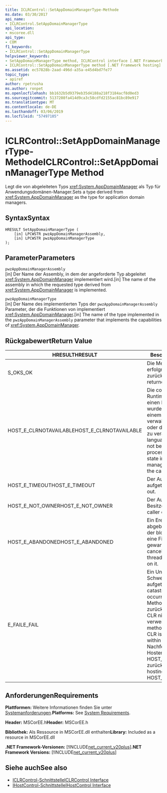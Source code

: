 ```yaml
---
title: ICLRControl::SetAppDomainManagerType-Methode
ms.date: 03/30/2017
api_name:
- ICLRControl.SetAppDomainManagerType
api_location:
- mscoree.dll
api_type:
- COM
f1_keywords:
- ICLRControl::SetAppDomainManagerType
helpviewer_keywords:
- SetAppDomainManagerType method, ICLRControl interface [.NET Framework hosting]
- ICLRControl::SetAppDomainManagerType method [.NET Framework hosting]
ms.assetid: ec57828b-2aad-496d-a35a-e45d4bd7fe77
topic_type:
- apiref
author: rpetrusha
ms.author: ronpet
ms.openlocfilehash: bb1632b5d9379eb35d4188a218f3184acf8d0ed3
ms.sourcegitcommit: 5137208fa414d9ca3c58cdfd2155ac81bc89e917
ms.translationtype: MT
ms.contentlocale: de-DE
ms.lasthandoff: 03/06/2019
ms.locfileid: "57497105"
---
```

# <a name="iclrcontrolsetappdomainmanagertype-method"></a><span data-ttu-id="9cda9-102">ICLRControl::SetAppDomainManagerType-Methode</span><span class="sxs-lookup"><span data-stu-id="9cda9-102">ICLRControl::SetAppDomainManagerType Method</span></span>
<span data-ttu-id="9cda9-103">Legt die von abgeleiteten Typs <xref:System.AppDomainManager> als Typ für Anwendungsdomänen-Manager.</span><span class="sxs-lookup"><span data-stu-id="9cda9-103">Sets a type derived from <xref:System.AppDomainManager> as the type for application domain managers.</span></span>  
  
## <a name="syntax"></a><span data-ttu-id="9cda9-104">Syntax</span><span class="sxs-lookup"><span data-stu-id="9cda9-104">Syntax</span></span>  
  
```  
HRESULT SetAppDomainManagerType (  
    [in] LPCWSTR pwzAppDomainManagerAssembly,  
    [in] LPCWSTR pwzAppDomainManagerType  
);  
```  
  
## <a name="parameters"></a><span data-ttu-id="9cda9-105">Parameter</span><span class="sxs-lookup"><span data-stu-id="9cda9-105">Parameters</span></span>  
 `pwzAppDomainManagerAssembly`  
 <span data-ttu-id="9cda9-106">[in] Der Name der Assembly, in dem der angeforderte Typ abgeleitet <xref:System.AppDomainManager> implementiert wird.</span><span class="sxs-lookup"><span data-stu-id="9cda9-106">[in] The name of the assembly in which the requested type derived from <xref:System.AppDomainManager> is implemented.</span></span>  
  
 `pwzAppDomainManagerType`  
 <span data-ttu-id="9cda9-107">[in] Der Name des implementierten Typs der `pwzAppDomainManagerAssembly` Parameter, der die Funktionen von implementiert <xref:System.AppDomainManager>.</span><span class="sxs-lookup"><span data-stu-id="9cda9-107">[in] The name of the type implemented in the `pwzAppDomainManagerAssembly` parameter that implements the capabilities of <xref:System.AppDomainManager>.</span></span>  
  
## <a name="return-value"></a><span data-ttu-id="9cda9-108">Rückgabewert</span><span class="sxs-lookup"><span data-stu-id="9cda9-108">Return Value</span></span>  
  
|<span data-ttu-id="9cda9-109">HRESULT</span><span class="sxs-lookup"><span data-stu-id="9cda9-109">HRESULT</span></span>|<span data-ttu-id="9cda9-110">Beschreibung</span><span class="sxs-lookup"><span data-stu-id="9cda9-110">Description</span></span>|  
|-------------|-----------------|  
|<span data-ttu-id="9cda9-111">S_OK</span><span class="sxs-lookup"><span data-stu-id="9cda9-111">S_OK</span></span>|<span data-ttu-id="9cda9-112">Die Methode wurde erfolgreich zurückgegeben.</span><span class="sxs-lookup"><span data-stu-id="9cda9-112">The method returned successfully.</span></span>|  
|<span data-ttu-id="9cda9-113">HOST_E_CLRNOTAVAILABLE</span><span class="sxs-lookup"><span data-stu-id="9cda9-113">HOST_E_CLRNOTAVAILABLE</span></span>|<span data-ttu-id="9cda9-114">Die common Language Runtime (CLR) wurde nicht in einen Prozess geladen wurde, oder die CLR ist in einem Zustand, in dem nicht verwalteten Code ausführen oder den Aufruf erfolgreich zu verarbeiten.</span><span class="sxs-lookup"><span data-stu-id="9cda9-114">The common language runtime (CLR) has not been loaded into a process, or the CLR is in a state in which it cannot run managed code or process the call successfully.</span></span>|  
|<span data-ttu-id="9cda9-115">HOST_E_TIMEOUT</span><span class="sxs-lookup"><span data-stu-id="9cda9-115">HOST_E_TIMEOUT</span></span>|<span data-ttu-id="9cda9-116">Der Aufruf ist ein Timeout aufgetreten.</span><span class="sxs-lookup"><span data-stu-id="9cda9-116">The call timed out.</span></span>|  
|<span data-ttu-id="9cda9-117">HOST_E_NOT_OWNER</span><span class="sxs-lookup"><span data-stu-id="9cda9-117">HOST_E_NOT_OWNER</span></span>|<span data-ttu-id="9cda9-118">Der Aufrufer ist nicht Besitzer der Sperre.</span><span class="sxs-lookup"><span data-stu-id="9cda9-118">The caller does not own the lock.</span></span>|  
|<span data-ttu-id="9cda9-119">HOST_E_ABANDONED</span><span class="sxs-lookup"><span data-stu-id="9cda9-119">HOST_E_ABANDONED</span></span>|<span data-ttu-id="9cda9-120">Ein Ereignis wurde abgebrochen, während sich der blockierte Thread oder eine Fiber darauf gewartet.</span><span class="sxs-lookup"><span data-stu-id="9cda9-120">An event was canceled while a blocked thread or fiber was waiting on it.</span></span>|  
|<span data-ttu-id="9cda9-121">E_FAIL</span><span class="sxs-lookup"><span data-stu-id="9cda9-121">E_FAIL</span></span>|<span data-ttu-id="9cda9-122">Ein Unbekannter Schwerwiegender Fehler ist aufgetreten.</span><span class="sxs-lookup"><span data-stu-id="9cda9-122">An unknown catastrophic failure occurred.</span></span> <span data-ttu-id="9cda9-123">Wenn eine Methode E_FAIL zurückgegeben hat, ist die CLR nicht mehr im Prozess verwendet werden.</span><span class="sxs-lookup"><span data-stu-id="9cda9-123">After a method returns E_FAIL, the CLR is no longer usable within the process.</span></span> <span data-ttu-id="9cda9-124">Nachfolgende Aufrufe zum Hosten der Methoden HOST_E_CLRNOTAVAILABLE zurück.</span><span class="sxs-lookup"><span data-stu-id="9cda9-124">Subsequent calls to hosting methods return HOST_E_CLRNOTAVAILABLE.</span></span>|  
  
## <a name="requirements"></a><span data-ttu-id="9cda9-125">Anforderungen</span><span class="sxs-lookup"><span data-stu-id="9cda9-125">Requirements</span></span>  
 <span data-ttu-id="9cda9-126">**Plattformen:** Weitere Informationen finden Sie unter [Systemanforderungen](../../../../docs/framework/get-started/system-requirements.md).</span><span class="sxs-lookup"><span data-stu-id="9cda9-126">**Platforms:** See [System Requirements](../../../../docs/framework/get-started/system-requirements.md).</span></span>  
  
 <span data-ttu-id="9cda9-127">**Header:** MSCorEE.h</span><span class="sxs-lookup"><span data-stu-id="9cda9-127">**Header:** MSCorEE.h</span></span>  
  
 <span data-ttu-id="9cda9-128">**Bibliothek:** Als Ressource in MSCorEE.dll enthalten</span><span class="sxs-lookup"><span data-stu-id="9cda9-128">**Library:** Included as a resource in MSCorEE.dll</span></span>  
  
 <span data-ttu-id="9cda9-129">**.NET Framework-Versionen:** [!INCLUDE[net_current_v20plus](../../../../includes/net-current-v20plus-md.md)]</span><span class="sxs-lookup"><span data-stu-id="9cda9-129">**.NET Framework Versions:** [!INCLUDE[net_current_v20plus](../../../../includes/net-current-v20plus-md.md)]</span></span>  
  
## <a name="see-also"></a><span data-ttu-id="9cda9-130">Siehe auch</span><span class="sxs-lookup"><span data-stu-id="9cda9-130">See also</span></span>
- [<span data-ttu-id="9cda9-131">ICLRControl-Schnittstelle</span><span class="sxs-lookup"><span data-stu-id="9cda9-131">ICLRControl Interface</span></span>](../../../../docs/framework/unmanaged-api/hosting/iclrcontrol-interface.md)
- [<span data-ttu-id="9cda9-132">IHostControl-Schnittstelle</span><span class="sxs-lookup"><span data-stu-id="9cda9-132">IHostControl Interface</span></span>](../../../../docs/framework/unmanaged-api/hosting/ihostcontrol-interface.md)
